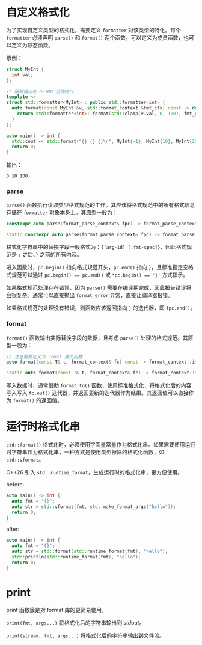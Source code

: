 <link href="../../../style.css", rel="stylesheet">

# 自定义格式化

为了实现自定义类型的格式化，需要定义 `formatter` 对该类型的特化。每个 `formatter` 必须声明 `parse()` 和 `format()` 两个函数，可以定义为成员函数，也可以定义为静态函数。

<div class="code_block">
<div>
示例：

```cpp
struct MyInt {
  int val;
};

/* 限制输出在 0~100 范围内*/
template <>
struct std::formatter<MyInt> : public std::formatter<int> {
  auto format(const MyInt &v, std::format_context &fmt_ctx) const -> decltype(auto) {
    return std::formatter<int>::format(std::clamp(v.val, 0, 100), fmt_ctx);
  }
};

auto main() -> int {
  std::cout << std::format("{} {} {}\n", MyInt{-1}, MyInt{10}, MyInt{200});
  return 0;
}
```

</div>

<div>
输出：

```shell
0 10 100
```

</div>
</div>

### parse

`parse()` 函数执行读取类型格式规范的工作。其应该将格式规范中的所有格式信息存储在 `formatter` 对象本身上。其原型一般为：

```cpp
constexpr auto parse(format_parse_context& fpc) -> format_parse_context::iterator;

static constexpr auto parse(format_parse_context& fpc) -> format_parse_context::iterator;
```

格式化字符串中的替换字段一般格式为：`{[arg-id] [:fmt-spec]}`，因此格式规范是 `:` 之后、`}` 之前的所有内容。

进入函数时，`pc.begin()` 指向格式规范开头，`pc.end()` 指向 `}`，且标准指定空格式规范可以通过 `pc.begin() == pc.end()` 或 `*pc.begin() == '}'` 方式指示。

如果格式规范处理存在错误，因为 `parse()` 需要在编译期完成，因此报告错误将会很复杂。通常可以直接抛出 `format_error` 异常，直接让编译器报错。

如果格式规范的处理没有错误，则函数应该返回指向 `}` 的迭代器，即 `fpc.end()`。

### format

`format()` 函数输出实际替换字段的数据，且考虑 `parse()` 处理的格式规范。其原型一般为：

```cpp
// 注意需要定义为 const 成员函数
auto format(const T& t, format_context& fc) const -> format_context::iterator;

static auto format(const T& t, format_context& fc) -> format_context::iterator;
```

写入数据时，通常借助 `format_to()` 函数，使用标准格式化，将格式化后的内容写入写入 `fc.out()` 迭代器，并返回更新的迭代器作为结果。其返回值可以直接作为 `format()` 的返回值。

# 运行时格式化串

`std::format()` 格式化时，必须使用字面量常量作为格式化串。如果需要使用运行时字符串作为格式化串，一种方式是使用类型擦除的格式化函数，如 `std::vformat`。

C++26 引入 `std::runtime_format`，生成运行时的格式化串，更方便使用。

<div class="code_block">

<div>
before:

```cpp
auto main() -> int {
  auto fmt = "{}";
  auto str = std::vformat(fmt, std::make_format_args("hello"));
  return 0;
}
```

</div>

<div>
after:

```cpp
auto main() -> int {
  auto fmt = "{}";
  auto str = std::format(std::runtime_format(fmt), "hello");
  std::println(std::runtime_format(fmt), "hello");
  return 0;
}
```

</div>
</div>

# print

print 函数簇是对 format 库的更简易使用。

`print(fmt, args...)` 将格式化后的字符串输出到 _stdout_。

`print(stream, fmt, args...)` 将格式化后的字符串输出到文件流。
